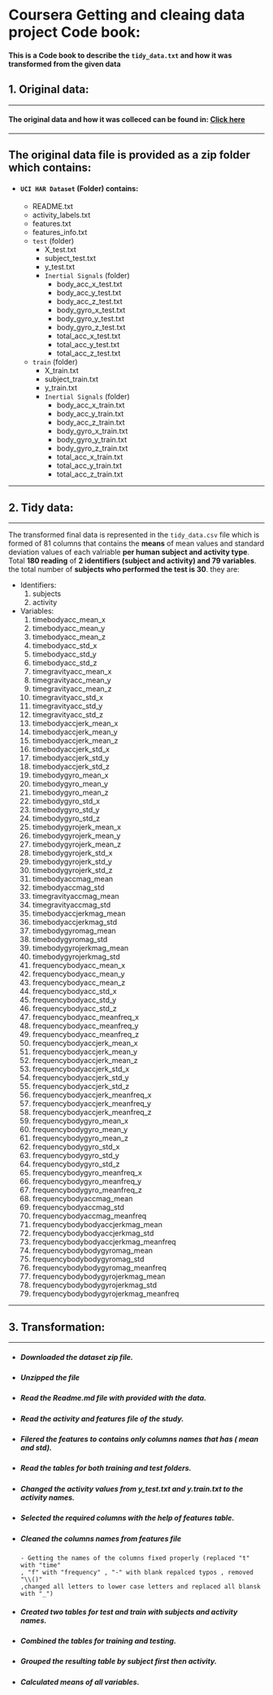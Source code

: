 Coursera Getting and cleaing data project Code book:
====================================================
#### This is a Code book to describe the `tidy_data.txt` and how it was transformed from the given data 
## 1. Original data:
-----------------
#### The original data and how it was colleced can be found in: [Click here](http://archive.ics.uci.edu/ml/datasets/Human+Activity+Recognition+Using+Smartphones#)
________________________________________________________________________________
The original data file is provided as a zip folder which contains:
-----------------------------------------------------------------------
- #### `UCI HAR Dataset` (Folder) contains:
   - README.txt
   - activity_labels.txt
   - features.txt
   - features_info.txt
   - `test` (folder)
       - X_test.txt
       - subject_test.txt
       - y_test.txt
       - `Inertial Signals` (folder)
         - body_acc_x_test.txt
         - body_acc_y_test.txt
         - body_acc_z_test.txt
         - body_gyro_x_test.txt
         - body_gyro_y_test.txt
         - body_gyro_z_test.txt
         - total_acc_x_test.txt
         - total_acc_y_test.txt
         - total_acc_z_test.txt
   - `train` (folder)
       - X_train.txt
       - subject_train.txt
       - y_train.txt
       - `Inertial Signals` (folder)
         - body_acc_x_train.txt
         - body_acc_y_train.txt
         - body_acc_z_train.txt
         - body_gyro_x_train.txt
         - body_gyro_y_train.txt
         - body_gyro_z_train.txt
         - total_acc_x_train.txt
         - total_acc_y_train.txt
         - total_acc_z_train.txt

________________________________________________________________________________

## 2. Tidy data:
-------------
The transformed final data is represented in the `tidy_data.csv` file which is 
formed of 81 columns that contains the **means** of mean values and standard deviation 
values of each valriable **per human subject and activity type**. Total **180 reading**
of **2 identifiers (subject and activity) and 79 variables**. the total number of 
**subjects who performed the test is 30**. they are:

- Identifiers:
    1. subjects
    2. activity
- Variables:
    1.	timebodyacc_mean_x 
    2.	timebodyacc_mean_y 
    3.	timebodyacc_mean_z 
    4.	timebodyacc_std_x 
    5.	timebodyacc_std_y 
    6.	timebodyacc_std_z 
    7.	timegravityacc_mean_x 
    8.	timegravityacc_mean_y 
    9.	timegravityacc_mean_z 
    10.	timegravityacc_std_x 
    11.	timegravityacc_std_y 
    12.	timegravityacc_std_z 
    13.	timebodyaccjerk_mean_x
    14.	timebodyaccjerk_mean_y 
    15.	timebodyaccjerk_mean_z 
    16.	timebodyaccjerk_std_x 
    17.	timebodyaccjerk_std_y 
    18.	timebodyaccjerk_std_z 
    19.	timebodygyro_mean_x 
    20.	timebodygyro_mean_y 
    21.	timebodygyro_mean_z 
    22.	timebodygyro_std_x 
    23.	timebodygyro_std_y 
    24.	timebodygyro_std_z 
    25.	timebodygyrojerk_mean_x 
    26.	timebodygyrojerk_mean_y 
    27.	timebodygyrojerk_mean_z 
    28.	timebodygyrojerk_std_x 
    29.	timebodygyrojerk_std_y 
    30.	timebodygyrojerk_std_z 
    31.	timebodyaccmag_mean 
    32.  timebodyaccmag_std
    33.	timegravityaccmag_mean 
    34.	timegravityaccmag_std 
    35.	timebodyaccjerkmag_mean 
    36.	timebodyaccjerkmag_std 
    37.	timebodygyromag_mean 
    38.	timebodygyromag_std 
    39.	timebodygyrojerkmag_mean 
    40.	timebodygyrojerkmag_std 
    41.	frequencybodyacc_mean_x 
    42.	frequencybodyacc_mean_y
    43.	frequencybodyacc_mean_z 
    44.	frequencybodyacc_std_x 
    45.	frequencybodyacc_std_y 
    46.	frequencybodyacc_std_z 
    47.	frequencybodyacc_meanfreq_x 
    48.	frequencybodyacc_meanfreq_y 
    49.	frequencybodyacc_meanfreq_z 
    50.	frequencybodyaccjerk_mean_x 
    51.	frequencybodyaccjerk_mean_y 
    52.	frequencybodyaccjerk_mean_z 
    53.	frequencybodyaccjerk_std_x 
    54.	frequencybodyaccjerk_std_y 
    55.	frequencybodyaccjerk_std_z 
    56.	frequencybodyaccjerk_meanfreq_x 
    57.	frequencybodyaccjerk_meanfreq_y 
    58.	frequencybodyaccjerk_meanfreq_z 
    59.	frequencybodygyro_mean_x  
    60.	frequencybodygyro_mean_y 
    61.	frequencybodygyro_mean_z 
    62.	frequencybodygyro_std_x 
    63.	frequencybodygyro_std_y 
    64.	frequencybodygyro_std_z 
    65.	frequencybodygyro_meanfreq_x 
    66.	frequencybodygyro_meanfreq_y 
    67.	frequencybodygyro_meanfreq_z 
    68.	frequencybodyaccmag_mean 
    69.	frequencybodyaccmag_std 
    70.	frequencybodyaccmag_meanfreq 
    71.	frequencybodybodyaccjerkmag_mean 
    72.	frequencybodybodyaccjerkmag_std 
    73.	frequencybodybodyaccjerkmag_meanfreq 
    74.	frequencybodybodygyromag_mean 
    75.	frequencybodybodygyromag_std 
    76.	frequencybodybodygyromag_meanfreq 
    77.	frequencybodybodygyrojerkmag_mean 
    78.	frequencybodybodygyrojerkmag_std 
    79.	frequencybodybodygyrojerkmag_meanfreq

________________________________________________________________________________

## 3. Transformation:
------------------
- ##### Downloaded the dataset zip file.
- ##### Unzipped the file
- ##### Read the Readme.md file with provided with the data.
- ##### Read the activity and features file of the study.
- ##### Filered the features to contains only columns names that has ( mean and std).
- ##### Read the tables for both training and test folders.
- ##### Changed the activity values from y_test.txt and y.train.txt to the activity names.
- ##### Selected the required columns with the help of features table.
- ##### Cleaned the columns names from features file 
      - Getting the names of the columns fixed properly (replaced "t" with "time"
      , "f" with "frequency" , "-" with blank repalced typos , removed "\\()"
      ,changed all letters to lower case letters and replaced all blansk with "_")
- ##### Created two tables for test and train with subjects and activity names. 
- ##### Combined the tables for training and testing.
- ##### Grouped the resulting table by subject first then activity.
- ##### Calculated means of all variables.
